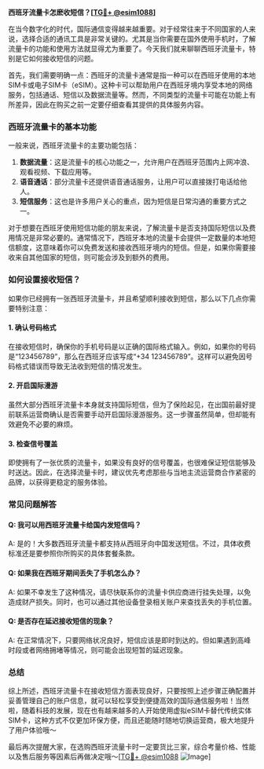 **西班牙流量卡怎麽收短信？[[TG💪+ @esim1088](https://t.me/s/esim1088)]**

在当今数字化的时代，国际通信变得越来越重要。对于经常往来于不同国家的人来说，选择合适的通讯工具是非常关键的。尤其是当你需要在国外使用手机时，了解流量卡的功能和使用方法就显得尤为重要了。今天我们就来聊聊西班牙流量卡，特别是它如何接收短信的问题。

首先，我们需要明确一点：西班牙的流量卡通常是指一种可以在西班牙使用的本地SIM卡或电子SIM卡（eSIM）。这种卡可以帮助用户在西班牙境内享受本地的网络服务，包括通话、短信以及数据流量等。然而，不同类型的流量卡可能在功能上有所差异，因此在购买之前一定要仔细查看其提供的具体服务内容。

### 西班牙流量卡的基本功能

一般来说，西班牙流量卡的主要功能包括：

1. **数据流量**：这是流量卡的核心功能之一，允许用户在西班牙范围内上网冲浪、观看视频、下载应用等。
2. **语音通话**：部分流量卡还提供语音通话服务，让用户可以直接拨打电话给他人。
3. **短信服务**：这也是许多用户关心的重点，因为短信是日常沟通的重要方式之一。

对于想要在西班牙使用短信功能的朋友来说，了解流量卡是否支持国际短信以及费用情况是非常必要的。通常情况下，西班牙本地的流量卡会提供一定数量的本地短信额度，这意味着你可以免费发送和接收西班牙境内的短信。但是，如果你需要接收来自其他国家的短信，则可能会涉及到额外的费用。

### 如何设置接收短信？

如果你已经拥有一张西班牙流量卡，并且希望顺利接收到短信，那么以下几点你需要特别注意：

#### 1. 确认号码格式
在接收短信时，确保你的手机号码是以正确的国际格式输入。例如，如果你的号码是“123456789”，那么在西班牙应该写成“+34 123456789”。这样可以避免因号码格式错误而导致无法收到短信的情况发生。

#### 2. 开启国际漫游
虽然大部分西班牙流量卡本身就支持国际短信，但为了保险起见，在出国前最好提前联系运营商确认是否需要手动开启国际漫游服务。这一步骤虽然简单，但却能有效避免不必要的麻烦。

#### 3. 检查信号覆盖
即使拥有了一张优质的流量卡，如果没有良好的信号覆盖，也很难保证短信能够及时送达。因此，在选择流量卡时，建议优先考虑那些与当地主流运营商合作紧密的品牌，以获得更稳定的服务体验。

### 常见问题解答

#### Q: 我可以用西班牙流量卡给国内发短信吗？
A: 是的！大多数西班牙流量卡都支持从西班牙向中国发送短信。不过，具体收费标准还是要参照你所购买的具体套餐条款。

#### Q: 如果我在西班牙期间丢失了手机怎么办？
A: 如果不幸发生了这种情况，请尽快联系你的流量卡供应商进行挂失处理，以免造成财产损失。同时，也可以通过其他设备登录相关账户来查找丢失的手机位置。

#### Q: 是否存在延迟接收短信的现象？
A: 在正常情况下，只要网络状况良好，短信应该是即时到达的。但如果遇到高峰时段或者网络拥堵等情况，则可能会出现短暂的延迟现象。

### 总结

综上所述，西班牙流量卡在接收短信方面表现良好，只要按照上述步骤正确配置并妥善管理自己的账户信息，就可以轻松享受到便捷高效的国际通信服务啦！当然啦，随着科技的发展，现在也有越来越多的人开始使用虚拟eSIM卡替代传统实体SIM卡，这种方式不仅更加环保方便，而且还能随时随地切换运营商，极大地提升了用户体验哦～

最后再次提醒大家，在选购西班牙流量卡时一定要货比三家，综合考量价格、性能以及售后服务等因素后再做决定哦～[[TG💪+ @esim1088](https://t.me/s/esim1088) ![Image](https://i.postimg.cc/4NQfJmqS/Snipaste-2025-05-13-00-14-12.png)]